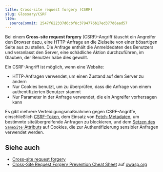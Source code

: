 ```yaml
---
title: Cross-site request forgery (CSRF)
slug: Glossary/CSRF
l10n:
  sourceCommit: 2547f622337d6cbf8c3794776b17ed377d6aad57
---
```


Bei einem **Cross-site request forgery** (CSRF)-Angriff täuscht ein Angreifer den Browser dazu, eine HTTP-Anfrage an die Zielseite von einer bösartigen Seite aus zu stellen. Die Anfrage enthält die Anmeldedaten des Benutzers und veranlasst den Server, eine schädliche Aktion durchzuführen, im Glauben, der Benutzer habe dies gewollt.

Ein CSRF-Angriff ist möglich, wenn eine Website:

- HTTP-Anfragen verwendet, um einen Zustand auf dem Server zu ändern
- Nur Cookies benutzt, um zu überprüfen, dass die Anfrage von einem authentifizierten Benutzer stammt
- Nur Parameter in der Anfrage verwendet, die ein Angreifer vorhersagen kann

Es gibt mehrere Verteidigungsmaßnahmen gegen CSRF-Angriffe, einschließlich [CSRF-Token](/de/docs/Web/Security/Attacks/CSRF#csrf_tokens), dem Einsatz von [Fetch-Metadaten](/de/docs/Web/Security/Attacks/CSRF#fetch_metadata), um bestimmte siteübergreifende Anfragen zu blockieren, und dem [Setzen des `SameSite`-Attributs](/de/docs/Web/Security/Attacks/CSRF#defense_in_depth_samesite_cookies) auf Cookies, die zur Authentifizierung sensibler Anfragen verwendet werden.

## Siehe auch

- [Cross-site request forgery](/de/docs/Web/Security/Attacks/CSRF)
- [Cross-Site Request Forgery Prevention Cheat Sheet](https://cheatsheetseries.owasp.org/cheatsheets/Cross-Site_Request_Forgery_Prevention_Cheat_Sheet.html) auf [owasp.org](https://owasp.org/)
